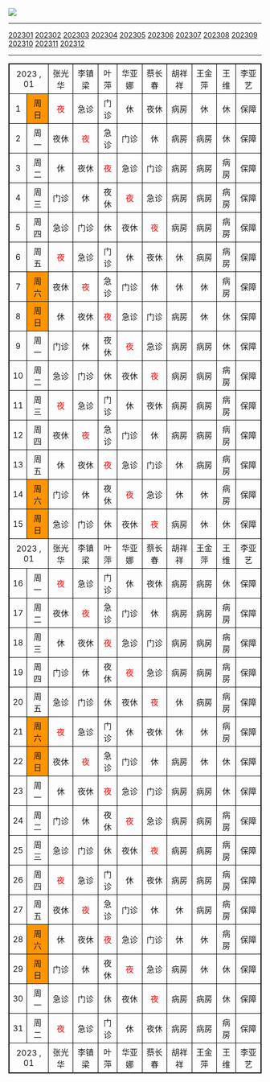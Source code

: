 ![](https://github-readme-stats.vercel.app/api?username=yuanlinlin00&theme=dark)<hr></hr>
[202301](#202301)
[202302](#202302)
[202303](#202303)
[202304](#202304)
[202305](#202305)
[202306](#202306)
[202307](#202307)
[202308](#202308)
[202309](#202309)
[202310](#202310)
[202311](#202311)
[202312](#202312)<hr></hr>
<!DOCTYPE html><html lang="en"><head><meta charset="UTF-8"><meta http-equiv="X-UA-Compatible" content="IE=edge"><meta name="viewport" content="width=device-width, initial-scale=1.0"><title>2023 , 01</title><style>table,td{border:1px solid black;}table{border-collapse:collapse;}td{text-align:center;padding:5px;}</style></head><body><div id="worktime"><table><tr><td colspan="2">2023 , 01</td><td>张光华</td><td>李镇梁</td><td>叶萍</td><td>华亚娜</td><td>蔡长春</td><td>胡祥祥</td><td>王金萍</td><td>王维</td><td>李亚艺</td></tr><tr><td>1</td><td style="background: #ff9500;">周日</td><td style="color: #ff0000;">夜</td><td>急诊</td><td>门诊</td><td>休</td><td>夜休</td><td>病房</td><td>休</td><td>休</td><td>保障</td></tr><tr><td>2</td><td>周一</td><td>夜休</td><td style="color: #ff0000;">夜</td><td>急诊</td><td>门诊</td><td>休</td><td>病房</td><td>病房</td><td>休</td><td>保障</td></tr><tr><td>3</td><td>周二</td><td>休</td><td>夜休</td><td style="color: #ff0000;">夜</td><td>急诊</td><td>门诊</td><td>病房</td><td>病房</td><td>病房</td><td>保障</td></tr><tr><td>4</td><td>周三</td><td>门诊</td><td>休</td><td>夜休</td><td style="color: #ff0000;">夜</td><td>急诊</td><td>病房</td><td>病房</td><td>病房</td><td>保障</td></tr><tr><td>5</td><td>周四</td><td>急诊</td><td>门诊</td><td>休</td><td>夜休</td><td style="color: #ff0000;">夜</td><td>病房</td><td>病房</td><td>病房</td><td>保障</td></tr><tr><td>6</td><td>周五</td><td style="color: #ff0000;">夜</td><td>急诊</td><td>门诊</td><td>休</td><td>夜休</td><td>休</td><td>病房</td><td>病房</td><td>保障</td></tr><tr><td>7</td><td style="background: #ff9500;">周六</td><td>夜休</td><td style="color: #ff0000;">夜</td><td>急诊</td><td>门诊</td><td>休</td><td>休</td><td>休</td><td>病房</td><td>保障</td></tr><tr><td>8</td><td style="background: #ff9500;">周日</td><td>休</td><td>夜休</td><td style="color: #ff0000;">夜</td><td>急诊</td><td>门诊</td><td>病房</td><td>休</td><td>休</td><td>保障</td></tr><tr><td>9</td><td>周一</td><td>门诊</td><td>休</td><td>夜休</td><td style="color: #ff0000;">夜</td><td>急诊</td><td>病房</td><td>病房</td><td>休</td><td>保障</td></tr><tr><td>10</td><td>周二</td><td>急诊</td><td>门诊</td><td>休</td><td>夜休</td><td style="color: #ff0000;">夜</td><td>病房</td><td>病房</td><td>病房</td><td>保障</td></tr><tr><td>11</td><td>周三</td><td style="color: #ff0000;">夜</td><td>急诊</td><td>门诊</td><td>休</td><td>夜休</td><td>病房</td><td>病房</td><td>病房</td><td>保障</td></tr><tr><td>12</td><td>周四</td><td>夜休</td><td style="color: #ff0000;">夜</td><td>急诊</td><td>门诊</td><td>休</td><td>病房</td><td>病房</td><td>病房</td><td>保障</td></tr><tr><td>13</td><td>周五</td><td>休</td><td>夜休</td><td style="color: #ff0000;">夜</td><td>急诊</td><td>门诊</td><td>休</td><td>病房</td><td>病房</td><td>保障</td></tr><tr><td>14</td><td style="background: #ff9500;">周六</td><td>门诊</td><td>休</td><td>夜休</td><td style="color: #ff0000;">夜</td><td>急诊</td><td>休</td><td>休</td><td>病房</td><td>保障</td></tr><tr><td>15</td><td style="background: #ff9500;">周日</td><td>急诊</td><td>门诊</td><td>休</td><td>夜休</td><td style="color: #ff0000;">夜</td><td>病房</td><td>休</td><td>休</td><td>保障</td><tr><td colspan="2">2023 , 01</td><td>张光华</td><td>李镇梁</td><td>叶萍</td><td>华亚娜</td><td>蔡长春</td><td>胡祥祥</td><td>王金萍</td><td>王维</td><td>李亚艺</td></tr></tr><tr><td>16</td><td>周一</td><td style="color: #ff0000;">夜</td><td>急诊</td><td>门诊</td><td>休</td><td>夜休</td><td>病房</td><td>病房</td><td>休</td><td>保障</td></tr><tr><td>17</td><td>周二</td><td>夜休</td><td style="color: #ff0000;">夜</td><td>急诊</td><td>门诊</td><td>休</td><td>病房</td><td>病房</td><td>病房</td><td>保障</td></tr><tr><td>18</td><td>周三</td><td>休</td><td>夜休</td><td style="color: #ff0000;">夜</td><td>急诊</td><td>门诊</td><td>病房</td><td>病房</td><td>病房</td><td>保障</td></tr><tr><td>19</td><td>周四</td><td>门诊</td><td>休</td><td>夜休</td><td style="color: #ff0000;">夜</td><td>急诊</td><td>病房</td><td>病房</td><td>病房</td><td>保障</td></tr><tr><td>20</td><td>周五</td><td>急诊</td><td>门诊</td><td>休</td><td>夜休</td><td style="color: #ff0000;">夜</td><td>休</td><td>病房</td><td>病房</td><td>保障</td></tr><tr><td>21</td><td style="background: #ff9500;">周六</td><td style="color: #ff0000;">夜</td><td>急诊</td><td>门诊</td><td>休</td><td>夜休</td><td>休</td><td>休</td><td>病房</td><td>保障</td></tr><tr><td>22</td><td style="background: #ff9500;">周日</td><td>夜休</td><td style="color: #ff0000;">夜</td><td>急诊</td><td>门诊</td><td>休</td><td>病房</td><td>休</td><td>休</td><td>保障</td></tr><tr><td>23</td><td>周一</td><td>休</td><td>夜休</td><td style="color: #ff0000;">夜</td><td>急诊</td><td>门诊</td><td>病房</td><td>病房</td><td>休</td><td>保障</td></tr><tr><td>24</td><td>周二</td><td>门诊</td><td>休</td><td>夜休</td><td style="color: #ff0000;">夜</td><td>急诊</td><td>病房</td><td>病房</td><td>病房</td><td>保障</td></tr><tr><td>25</td><td>周三</td><td>急诊</td><td>门诊</td><td>休</td><td>夜休</td><td style="color: #ff0000;">夜</td><td>病房</td><td>病房</td><td>病房</td><td>保障</td></tr><tr><td>26</td><td>周四</td><td style="color: #ff0000;">夜</td><td>急诊</td><td>门诊</td><td>休</td><td>夜休</td><td>病房</td><td>病房</td><td>病房</td><td>保障</td></tr><tr><td>27</td><td>周五</td><td>夜休</td><td style="color: #ff0000;">夜</td><td>急诊</td><td>门诊</td><td>休</td><td>休</td><td>病房</td><td>病房</td><td>保障</td></tr><tr><td>28</td><td style="background: #ff9500;">周六</td><td>休</td><td>夜休</td><td style="color: #ff0000;">夜</td><td>急诊</td><td>门诊</td><td>休</td><td>休</td><td>病房</td><td>保障</td></tr><tr><td>29</td><td style="background: #ff9500;">周日</td><td>门诊</td><td>休</td><td>夜休</td><td style="color: #ff0000;">夜</td><td>急诊</td><td>病房</td><td>休</td><td>休</td><td>保障</td></tr><tr><td>30</td><td>周一</td><td>急诊</td><td>门诊</td><td>休</td><td>夜休</td><td style="color: #ff0000;">夜</td><td>病房</td><td>病房</td><td>休</td><td>保障</td></tr><tr><td>31</td><td>周二</td><td style="color: #ff0000;">夜</td><td>急诊</td><td>门诊</td><td>休</td><td>夜休</td><td>病房</td><td>病房</td><td>病房</td><td>保障</td></tr><tr><td colspan="2">2023 , 01</td><td>张光华</td><td>李镇梁</td><td>叶萍</td><td>华亚娜</td><td>蔡长春</td><td>胡祥祥</td><td>王金萍</td><td>王维</td><td>李亚艺</td></tr></table></div></body></html>
